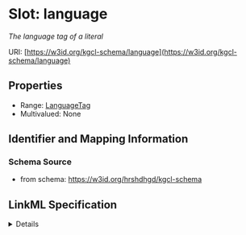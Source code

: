 # Slot: language
_The language tag of a literal_


URI: [https://w3id.org/kgcl-schema/language](https://w3id.org/kgcl-schema/language)



<!-- no inheritance hierarchy -->




## Properties

* Range: [LanguageTag](LanguageTag.md)
* Multivalued: None







## Identifier and Mapping Information







### Schema Source


* from schema: https://w3id.org/hrshdhgd/kgcl-schema




## LinkML Specification

<details>
```yaml
name: language
description: The language tag of a literal
from_schema: https://w3id.org/hrshdhgd/kgcl-schema
rank: 1000
alias: language
domain_of:
- edge change
- node change
- new synonym
- node creation
range: language tag

```
</details>